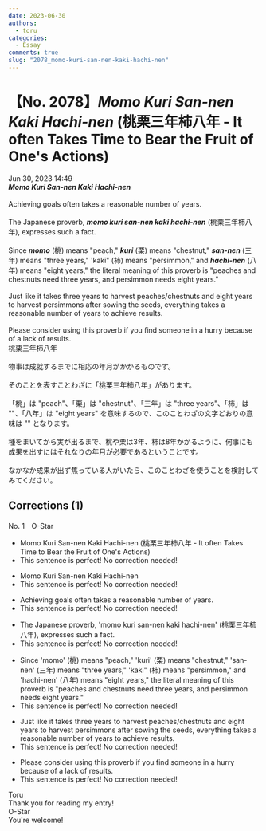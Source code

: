 ```yaml
---
date: 2023-06-30
authors:
  - toru
categories:
  - Essay
comments: true
slug: "2078_momo-kuri-san-nen-kaki-hachi-nen"
---
```


# 【No. 2078】<strong><em>Momo Kuri San-nen Kaki Hachi-nen</strong></em> (桃栗三年柿八年 - It often Takes Time to Bear the Fruit of One's Actions)
<div class="date">Jun 30, 2023 14:49</div>
<div id="post"><div id="body_show_ori">
<strong><em>Momo Kuri San-nen Kaki Hachi-nen</strong></em><br/><br/>Achieving goals often takes a reasonable number of years.<br/><br/>The Japanese proverb, <strong><em>momo kuri san-nen kaki hachi-nen</em></strong> (桃栗三年柿八年), expresses such a fact.<br/><br/>Since <strong><em>momo</em></strong> (桃) means "peach," <strong><em>kuri</em></strong> (栗) means "chestnut," <strong><em>san-nen</em></strong> (三年) means "three years," 'kaki" (柿) means "persimmon," and <strong><em>hachi-nen</em></strong> (八年) means "eight years," the literal meaning of this proverb is "peaches and chestnuts need three years, and persimmon needs eight years."<br/><br/>Just like it takes three years to harvest peaches/chestnuts and eight years to harvest persimmons after sowing the seeds, everything takes a reasonable number of years to achieve results.<br/><br/>Please consider using this proverb if you find someone in a hurry because of a lack of results.
</div></div>

<!-- more -->

<div id="post_ja"><div id="body_show_mo">
桃栗三年柿八年<br/><br/>物事は成就するまでに相応の年月がかかるものです。<br/><br/>そのことを表すことわざに「桃栗三年柿八年」があります。<br/><br/>「桃」は "peach"、「栗」は "chestnut"、「三年」は "three years"、「柿」は ""、「八年」は "eight years" を意味するので、このことわざの文字どおりの意味は "" となります。<br/><br/>種をまいてから実が出るまで、桃や栗は3年、柿は8年かかるように、何事にも成果を出すにはそれなりの年月が必要であるということです。<br/><br/>なかなか成果が出ず焦っている人がいたら、このことわざを使うことを検討してみてください。
</div></div>

## Corrections (1)
<div id="block"><div class="first_name"> No. 1　<span class="just_name">O-Star</span></div><div id="block2">
<ul class="correction_field">
<li class="incorrect">Momo Kuri San-nen Kaki Hachi-nen (桃栗三年柿八年 - It often Takes Time to Bear the Fruit of One's Actions)</li>
<li class="corrected perfect">This sentence is perfect! No correction needed!</li>
</ul>
<ul class="correction_field">
<li class="incorrect">Momo Kuri San-nen Kaki Hachi-nen</li>
<li class="corrected perfect">This sentence is perfect! No correction needed!</li>
</ul>
<ul class="correction_field">
<li class="incorrect">Achieving goals often takes a reasonable number of years.</li>
<li class="corrected perfect">This sentence is perfect! No correction needed!</li>
</ul>
<ul class="correction_field">
<li class="incorrect">The Japanese proverb, 'momo kuri san-nen kaki hachi-nen' (桃栗三年柿八年), expresses such a fact.</li>
<li class="corrected perfect">This sentence is perfect! No correction needed!</li>
</ul>
<ul class="correction_field">
<li class="incorrect">Since 'momo' (桃) means "peach," 'kuri' (栗) means "chestnut," 'san-nen' (三年) means "three years," 'kaki" (柿) means "persimmon," and 'hachi-nen' (八年) means "eight years," the literal meaning of this proverb is "peaches and chestnuts need three years, and persimmon needs eight years."</li>
<li class="corrected perfect">This sentence is perfect! No correction needed!</li>
</ul>
<ul class="correction_field">
<li class="incorrect">Just like it takes three years to harvest peaches/chestnuts and eight years to harvest persimmons after sowing the seeds, everything takes a reasonable number of years to achieve results.</li>
<li class="corrected perfect">This sentence is perfect! No correction needed!</li>
</ul>
<ul class="correction_field">
<li class="incorrect">Please consider using this proverb if you find someone in a hurry because of a lack of results.</li>
<li class="corrected perfect">This sentence is perfect! No correction needed!</li>
</ul>
</div><div class="name"><span class="just_name">Toru</span><br>
Thank you for reading my entry!
</div>
<div class="name"><span class="just_name">O-Star</span><br>
You're welcome!
</div>
</div>
